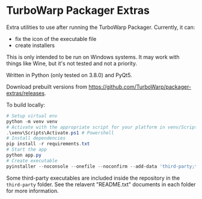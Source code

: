 # TurboWarp Packager Extras

Extra utilities to use after running the TurboWarp Packager. Currently, it can:

 - fix the icon of the executable file
 - create installers

This is only intended to be run on Windows systems. It may work with things like Wine, but it's not tested and not a priority.

Written in Python (only tested on 3.8.0) and PyQt5.

Download prebuilt versions from https://github.com/TurboWarp/packager-extras/releases.

To build locally:

```powershell
# Setup virtual env
python -m venv venv
# Activate with the appropriate script for your platform in venv/Scripts, eg.
.\venv\Scripts\Activate.ps1 # Powershell
# Install dependencies
pip install -r requirements.txt
# Start the app
python app.py
# Create executable
pyinstaller --noconsole --onefile --noconfirm --add-data 'third-party;third-party' app.py
```

Some third-party executables are included inside the repository in the `third-party` folder. See the relavent "README.txt" documents in each folder for more information.
